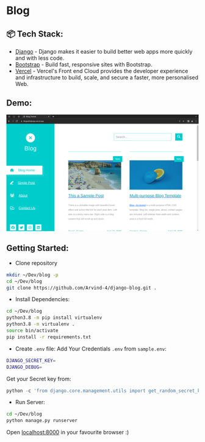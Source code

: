 
# Blog

## 📦 Tech Stack:

- [Django](https://www.djangoproject.com/)  - Django makes it easier to build better web apps more quickly and with less code.
- [Bootstrap](https://getbootstrap.com/)  - Build fast, responsive sites with Bootstrap.
- [Vercel](https://vercel.com/)  - Vercel's Front end Cloud provides the developer experience and infrastructure to build, scale, and secure a faster, more personalised Web.

## Demo:

<a href="https://awesomeqrcode.vercel.app/">
<img src=".github/static/homepage.png" alt="Home Page"/>
</a>



## Getting Started: 

- Clone repository 

```bash
mkdir ~/Dev/blog -p
cd ~/Dev/blog
git clone https://github.com/Arvind-4/django-blog.git .
```  

- Install Dependencies:

```bash
cd ~/Dev/blog
python3.8 -m pip install virtualenv
python3.8 -m virtualenv . 
source bin/activate
pip install -r requirements.txt
```

- Create  `.env`  file:
Add Your Credentials  `.env`  from  `sample.env`:

```bash
DJANGO_SECRET_KEY=
DJANGO_DEBUG=
```
Get your Secret key from:
```python
python -c 'from django.core.management.utils import get_random_secret_key; print(get_random_secret_key())'
```

- Run Server:

```bash
cd ~/Dev/blog
python manage.py runserver
```

Open [localhost:8000](http://localhost:8000) in your favourite browser :)

